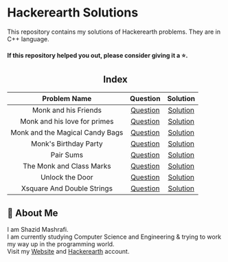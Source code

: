 # Hackerearth Solutions

This repository contains my solutions of Hackerearth problems. They are in C++ language.  

#### If this repository helped you out, please consider giving it a :star:.

<div align="center">

## Index
 
|  Problem Name  |  Question  |  Solution   |
| :------------: | :--------: | :---------: |
| Monk and his Friends | [Question](https://www.hackerearth.com/practice/data-structures/trees/binary-search-tree/practice-problems/algorithm/monk-and-his-friends) | [Solution](https://github.com/ShazidMashrafi/Hackerearth-Solutions/tree/main/Codes/Monk%20and%20his%20Friends)
| Monk and his love for primes | [Question](https://www.hackerearth.com/problem/algorithm/monk-and-his-love-for-primes) | [Solution](https://github.com/ShazidMashrafi/Hackerearth-Solutions/tree/main/Codes/Monk%20and%20his%20love%20for%20primes)
| Monk and the Magical Candy Bags | [Question](https://www.hackerearth.com/practice/data-structures/trees/heapspriority-queues/practice-problems/algorithm/monk-and-the-magical-candy-bags/) | [Solution](https://github.com/ShazidMashrafi/Hackerearth-Solutions/tree/main/Codes/Monk%20and%20the%20Magical%20Candy%20Bags)
| Monk's Birthday Party | [Question](https://www.hackerearth.com/problem/algorithm/monks-birthday-party) | [Solution](https://github.com/ShazidMashrafi/Hackerearth-Solutions/tree/main/Codes/Monk's%20Birthday%20Party)
| Pair Sums | [Question](https://www.hackerearth.com/practice/data-structures/hash-tables/basics-of-hash-tables/practice-problems/algorithm/pair-sums) | [Solution](https://github.com/ShazidMashrafi/Hackerearth-Solutions/tree/main/Codes/Pair%20Sums)
| The Monk and Class Marks | [Question](https://www.hackerearth.com/problem/algorithm/the-monk-and-class-marks) | [Solution](https://github.com/ShazidMashrafi/Hackerearth-Solutions/tree/main/Codes/The%20Monk%20and%20Class%20Marks)
| Unlock the Door | [Question](https://www.hackerearth.com/practice/math/number-theory/basic-number-theory-1/practice-problems/algorithm/name-count) | [Solution](https://github.com/ShazidMashrafi/Hackerearth-Solutions/tree/main/Codes/Unlock%20the%20Door)
| Xsquare And Double Strings | [Question](https://www.hackerearth.com/practice/data-structures/hash-tables/basics-of-hash-tables/practice-problems/algorithm/xsquare-and-double-strings-1/)| [Solution](https://github.com/ShazidMashrafi/Hackerearth-Solutions/tree/main/Codes/Xsquare%20And%20Double%20Strings)

</div>

## 🚀 About Me

I am Shazid Mashrafi.  
I am currently studying Computer Science and Engineering & trying to work my way up in the programming world.   
Visit my [Website](https://shazidmashrafi.com) and [Hackerearth](https://www.hackerearth.com/@shazidmashrafi) account.